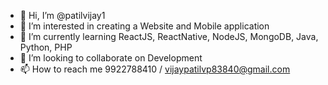- 👋 Hi, I’m @patilvijay1
- 👀 I’m interested in creating a Website and Mobile application
- 🌱 I’m currently learning ReactJS, ReactNative, NodeJS, MongoDB, Java, Python, PHP
- 💞️ I’m looking to collaborate on Development
- 📫 How to reach me 9922788410 / vijaypatilvp83840@gmail.com 

<!---
patilvijay1/patilvijay1 is a ✨ special ✨ repository because its `README.md` (this file) appears on your GitHub profile.
You can click the Preview link to take a look at your changes.
--->
